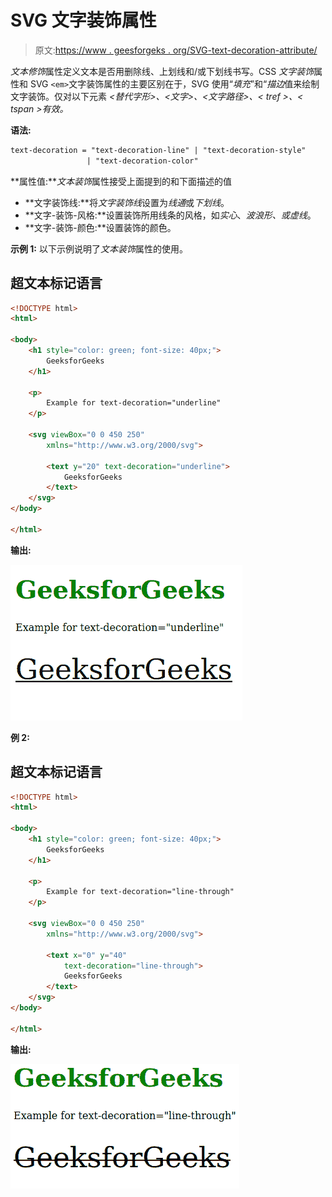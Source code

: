 # SVG 文字装饰属性

> 原文:[https://www . geesforgeks . org/SVG-text-decoration-attribute/](https://www.geeksforgeeks.org/svg-text-decoration-attribute/)

*文本修饰*属性定义文本是否用删除线、上划线和/或下划线书写。CSS *文字装饰*属性和 SVG `<em>`文字装饰属性的主要区别在于，SVG 使用“*填充*”和“*描边*值来绘制文字装饰。仅对以下元素 *<替代字形>、<文字>、<文字路径>、< tref >、< tspan >有效。*

**语法:**

```html
text-decoration = "text-decoration-line" | "text-decoration-style" 
                 | "text-decoration-color"

```

**属性值:***文本装饰*属性接受上面提到的和下面描述的值

*   **文字装饰线:**将*文字装饰线*设置为*线通*或*下划线*。
*   **文字-装饰-风格:**设置装饰所用线条的风格，如*实心*、*波浪形、*或*虚线*。
*   **文字-装饰-颜色:**设置装饰的颜色。

**示例 1:** 以下示例说明了*文本装饰*属性的使用。

## 超文本标记语言

```html
<!DOCTYPE html>
<html>

<body>
    <h1 style="color: green; font-size: 40px;">
        GeeksforGeeks
    </h1>

    <p>
        Example for text-decoration="underline"
    </p>

    <svg viewBox="0 0 450 250" 
        xmlns="http://www.w3.org/2000/svg">

        <text y="20" text-decoration="underline">
            GeeksforGeeks
        </text>
    </svg>
</body>

</html>
```

**输出:**

![](img/796d7d867dc564914177e01b05a069ed.png)

**例 2:**

## 超文本标记语言

```html
<!DOCTYPE html>
<html>

<body>
    <h1 style="color: green; font-size: 40px;">
        GeeksforGeeks
    </h1>

    <p>
        Example for text-decoration="line-through"
    </p>

    <svg viewBox="0 0 450 250" 
        xmlns="http://www.w3.org/2000/svg">

        <text x="0" y="40" 
            text-decoration="line-through">
            GeeksforGeeks
        </text>
    </svg>
</body>

</html>
```

**输出:**

![](img/321da4017056f15264b53bc9b91eb21e.png)